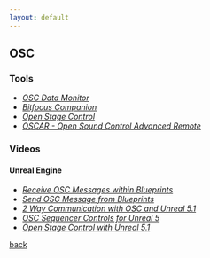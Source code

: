 ```yaml
---
layout: default
---
```


## OSC

### Tools

* _[OSC Data Monitor](https://kasperkamperman.gumroad.com/l/icgez)_
* _[Bitfocus Companion](https://bitfocus.io/companion)_
* _[Open Stage Control](https://openstagecontrol.ammd.net/)_
* _[OSCAR - Open Sound Control Advanced Remote](https://www.oscar-app.de/)_

### Videos

#### Unreal Engine

* _[Receive OSC Messages within Blueprints](https://www.youtube.com/watch?v=DI2F-1iwOHA)_
* _[Send OSC Message from Blueprints](https://www.youtube.com/watch?v=S7VaG0buXB8)_
* _[2 Way Communication with OSC and Unreal 5.1](https://www.youtube.com/watch?v=zsu1jbumTIk)_
* _[OSC Sequencer Controls for Unreal 5](https://www.youtube.com/watch?v=3Lt_8TIcDHM)_
* _[Open Stage Control with Unreal 5.1](https://www.youtube.com/watch?v=42eDMmvokMM&list=PLhmYb4VbSqh3aFY_zym3vMsizcskBj5G7)_

[back](../)
